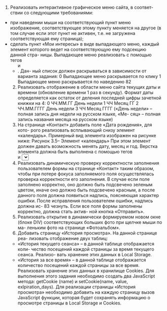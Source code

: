 1. Реализовать интерактивное графическое меню сайта, в соответ-
   ствии со следующими требованиями:
- при наведении мыши на соответствующий пункт меню изображение,
  соответствующее этому пункту меняется на другое (в том случае если этот
  пункт не активен, т.е. не загружена соответствующая ему страница);
- сделать пункт «Мои интересы» в виде выпадающего меню, каждый
  элемент которого ведет на соответствующую ему подсекцию данной стра-
  ницы. Выпадающее меню реализовать с помощью тегов <ul> и <li>. Дан-
  ный список должен раскрываться в зависимости от варианта задания:
  0 Выпадающее меню раскрывается по
  клику
  1 Выпадающее меню раскрывается по
  наведению
  82
2. Реализовать отображение в области меню сайта текущих даты и
   времени (обновление времени 1 раз в секунду). Формат даты определяется
   как остаток от деления последней цифры зачетной книжки на 4:
   0
   ЧЧ.ММ.ГГ День недели
   1
   ЧЧ Месяц ГГ
   2
   ЧЧ.ММ.ГГГГ День недели
   3
   ЧЧ Месяц ГГГГ
   («День недели» – полная запись дня недели на русском языке, «Ме-
   сяц» – полная запись названия месяца на русском языке)
3. На странице «Контакт» добавить поле «Дата рождения», для кото-
   рого реализовать всплывающий снизу элемент «календарь». Примерный
   вид элемента изображен на рисунке ниже:
   Рисунок 3.5– Элемент «календарь»
   При этом элемент должен давать возможность менять дату, месяц и
   год. Верстка элемента должна быть выполнена с помощью тегов <div> и
   <select> (для выбора месяца и года). Варианты задания элемента «кален-
   дарь» приведены ниже:
   Вариант Язык интерфейса Формат даты
   0
   English
   месяц/день/год
   1
   Русский
   день.месяц.год
   2
   Русский
   месяц/день/год
   3
   English
   день.месяц.год
   Внимание! Пользоваться готовыми решениями для реализации
   календаря запрещается!
4. Реализовать динамическую проверку корректности заполнения
   пользователем формы на странице «Контакт» таким образом, чтобы при
   потере фокуса заполняемого поля осуществлялась проверка корректности
   его заполнения. В случае если поле заполнено корректно, оно должно быть
   подсвечено зеленым цветом, иначе оно должно быть подсвечено красным,
   а после данного поля должна появиться надпись, поясняющая характер
   ошибки. После исправления пользователем ошибки, надпись должна ис-
   83
   чезнуть. Если все поля формы заполнены корректно, должна стать актив-
   ной кнопка «Отправить».
5. Реализовать открытие в динамически формируемом новом окне
   (блоке DIV) соответствующих больших фото при щелчке мыши по ма-
   леньким фото на странице «Фотоальбом».
6. Добавить страницу «История просмотра». На данной странице реа-
   лизовать отображение двух таблиц:
- «История текущего сеанса» – в данной таблице отображается коли-
  чество посещений каждой страницы за время текущего сеанса. Реализо-
  вать хранение этих данных в Local Storage.
- «История за все время» – в данной таблице отображается количество
  посещений каждой страницы за все время. Реализовать хранение этих
  данных в хранилище Cookies. Для выполнения этого задания необходимо
  создать два JavaScript метода: getCookie (name) и setCookie(name, value,
  exlpiration_days).
  Для реализации страницы «История просмотра» необходимо добавить
  на каждую страницу вызов JavaScript функции, которая будет сохранять
  информацию о просмотре страницы в Local Storage и Cookies.